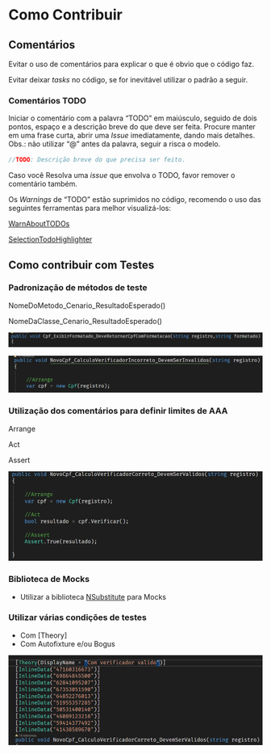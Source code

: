 # Como Contribuir

## Comentários

Evitar o uso de comentários para explicar o que é obvio que o código faz.

Evitar deixar *tasks* no código, se for inevitável utilizar o padrão a seguir.

### Comentários TODO

Iniciar o comentário com a palavra “TODO” em maiúsculo, seguido de dois pontos, espaço e a descrição breve do que deve ser feita. Procure manter em uma frase curta, abrir uma *Issue* imediatamente, dando mais detalhes. Obs.: não utilizar “@” antes da palavra, seguir a risca o modelo.

```csharp
//TODO: Descrição breve do que precisa ser feito.
```

Caso você Resolva uma *issue* que envolva o TODO, favor remover o comentário também.

Os *Warnings* de “TODO” estão suprimidos no código, recomendo o uso das seguintes ferramentas para melhor visualizá-los:

[WarnAboutTODOs](https://marketplace.visualstudio.com/items?itemName=MattLaceyLtd.WarnAboutTODOs)

[SelectionTodoHighlighter](https://marketplace.visualstudio.com/items?itemName=ygoe.SelectionTodoHighlighter)


## Como contribuir com Testes

### Padronização de métodos de teste

NomeDoMetodo_Cenario_ResultadoEsperado()

NomeDaClasse_Cenario_ResultadoEsperado()

![NomeDoMetodo_Cenario_ResultadoEsperado](images/testes-metodos-guia-1.png)

![NomeDaClasse_Cenario_ResultadoEsperado](images/testes-metodos-guia-2.png)

### Utilização dos comentários para definir limites de AAA

Arrange

Act

Assert

![comentarios_padrao_AAA](images/testes-comentarios-AAA.png)

### Biblioteca de Mocks
- Utilizar a biblioteca [NSubstitute](https://nsubstitute.github.io/) para Mocks
### Utilizar várias condições de testes

- Com [Theory]
- Com Autofixture e/ou Bogus

![Utilize o Theory](images/testes-theory.png)